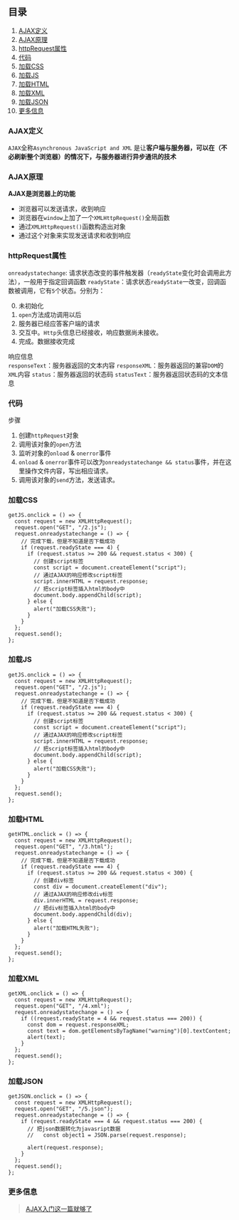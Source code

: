 ## 目录
1. [AJAX定义](#AJAX定义)
2. [AJAX原理](#AJAX原理)
3. [httpRequest属性](#httpRequest属性)
4. [代码](#代码)
5. [加载CSS](#加载CSS)
6. [加载JS](#加载JS)
7. [加载HTML](#加载HTML)
8. [加载XML](#加载XML)
9. [加载JSON](#加载JSON)
10. [更多信息](#更多信息)


### AJAX定义
 `AJAX`全称`Asynchronous JavaScript and XML` 是让**客户端与服务器，可以在（不必刷新整个浏览器）的情况下，与服务器进行异步通讯的技术**
 
### AJAX原理
**AJAX是浏览器上的功能**
* 浏览器可以发送请求，收到响应
* 浏览器在`window`上加了一个`XMLHttpRequest()`全局函数
* 通过`XMLHttpRequest()`函数构造出对象
* 通过这个对象来实现发送请求和收到响应

### httpRequest属性
 `onreadystatechange`: 请求状态改变的事件触发器（`readyState`变化时会调用此方法），一般用于指定回调函数
 `readyState`：请求状态`readyState`一改变，回调函数被调用，它有`5`个状态。分别为：
 
0. 未初始化
1. `open`方法成功调用以后
2. 服务器已经应答客户端的请求
3. 交互中。`Http`头信息已经接收，响应数据尚未接收。
4. 完成。数据接收完成

 响应信息\
`responseText`：服务器返回的文本内容
`responseXML`：服务器返回的兼容`DOM`的`XML`内容
`status`：服务器返回的状态码
`statusText`：服务器返回状态码的文本信息

### 代码
步骤
1. 创建`httpRequest`对象
2. 调用该对象的`open`方法
3. 监听对象的`onload` & `onerror`事件
4. `onload` & `onerror`事件可以改为`onreadystatechange && status`事件，并在这里操作文件内容，写出相应请求。
5. 调用该对象的`send`方法，发送请求。

### 加载CSS

```
getJS.onclick = () => {
  const request = new XMLHttpRequest();
  request.open("GET", "/2.js");
  request.onreadystatechange = () => {
    // 完成下载，但是不知道是否下载成功
    if (request.readyState === 4) {
      if (request.status >= 200 && request.status < 300) {
        // 创建script标签
        const script = document.createElement("script");
        // 通过AJAX的响应修改script标签
        script.innerHTML = request.response;
        // 把script标签插入html的body中
        document.body.appendChild(script);
      } else {
        alert("加载CSS失败");
      }
    }
  };
  request.send();
};
```
### 加载JS
```
getJS.onclick = () => {
  const request = new XMLHttpRequest();
  request.open("GET", "/2.js");
  request.onreadystatechange = () => {
    // 完成下载，但是不知道是否下载成功
    if (request.readyState === 4) {
      if (request.status >= 200 && request.status < 300) {
        // 创建script标签
        const script = document.createElement("script");
        // 通过AJAX的响应修改script标签
        script.innerHTML = request.response;
        // 把script标签插入html的body中
        document.body.appendChild(script);
      } else {
        alert("加载CSS失败");
      }
    }
  };
  request.send();
};
```
### 加载HTML
```
getHTML.onclick = () => {
  const request = new XMLHttpRequest();
  request.open("GET", "/3.html");
  request.onreadystatechange = () => {
    // 完成下载，但是不知道是否下载成功
    if (request.readyState === 4) {
      if (request.status >= 200 && request.status < 300) {
        // 创建div标签
        const div = document.createElement("div");
        // 通过AJAX的响应修改div标签
        div.innerHTML = request.response;
        // 把div标签插入html的body中
        document.body.appendChild(div);
      } else {
        alert("加载HTML失败");
      }
    }
  };
  request.send();
};
```
### 加载XML
```
getXML.onclick = () => {
  const request = new XMLHttpRequest();
  request.open("GET", "/4.xml");
  request.onreadystatechange = () => {
    if ((request.readyState = 4 && request.status === 200)) {
      const dom = request.responseXML;
      const text = dom.getElementsByTagName("warning")[0].textContent;
      alert(text);
    }
  };
  request.send();
};
```
### 加载JSON
```
getJSON.onclick = () => {
  const request = new XMLHttpRequest();
  request.open("GET", "/5.json");
  request.onreadystatechange = () => {
    if (request.readyState === 4 && request.status === 200) {
      // 把json数据转化为javasript数据
      //   const object1 = JSON.parse(request.response);

      alert(request.response);
    }
  };
  request.send();
};
```
### 更多信息
>[AJAX入门这一篇就够了](https://juejin.im/post/5a82f6e86fb9a0633f0e1f2a#heading-4)

